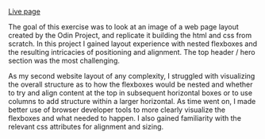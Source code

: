 <a href='https://pete-fowler.github.io/landing-page/'>Live page</a>

The goal of this exercise was to look at an image of a web page layout created by the Odin Project, and replicate it building the html and css from scratch. In this project I gained layout experience with nested flexboxes and the resulting intricacies of positioning and alignment. The top header / hero section was the most challenging. 

As my second website layout of any complexity, I struggled with visualizing the overall structure as to how the flexboxes would be nested and whether to try and align content at the top in subsequent horizontal boxes or to use columns to add structure within a larger horizontal. As time went on, I made better use of browser developer tools to more clearly visualize the flexboxes and what needed to happen. I also gained familiarity with the relevant css attributes for alignment and sizing.

